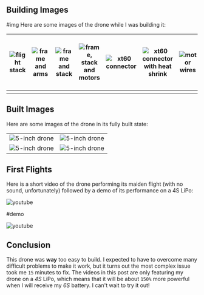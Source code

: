 ## Building Images

#img
Here are some images of the drone while I was building it:

| ![flight stack](Drone-Build/IMG_20201020_123835_1.min.jpg) | ![frame and arms](Drone-Build/IMG_20201020_124230_4.min.jpg) | ![frame and stack](Drone-Build/IMG_20201020_135410_2.min.jpg) | ![frame, stack and motors](Drone-Build/IMG_20201020_140346_2.min.jpg) | ![xt60 connector](Drone-Build/IMG_20201020_153649_6.min.jpg) | ![xt60 connector with heat shrink](Drone-Build/IMG_20201020_153935_7.min.jpg) | ![motor wires](Drone-Build/IMG_20201020_155702_2.min.jpg) | ![motor wires soldered on stack](Drone-Build/IMG_20201020_160416_4.min.jpg) | ![all motor wires solderd on stack](Drone-Build/IMG_20201020_162751_5.min.jpg) | ![capacitor soldered on stack](Drone-Build/IMG_20201020_164236_7.min.jpg) | ![receiver solderd to stack](Drone-Build/IMG_20201020_170452_5.min.jpg) | ![aluminum side plates on stack](Drone-Build/IMG_20201021_172430_6.min.jpg) | ![receiver antennas on top plate](Drone-Build/IMG_20201021_172438_9.min.jpg) | ![top plate screwed on stack](Drone-Build/IMG_20201021_175222_4.min.jpg) | ![motor wires held by zip ties](Drone-Build/IMG_20201021_175224_1.min.jpg) | ![battery pad](Drone-Build/IMG_20201021_180740_8.min.jpg) | ![arm protector](Drone-Build/IMG_20201021_193042_7.min.jpg) | ![arm protector installed on frame arm](Drone-Build/IMG_20201021_192300_9.min.jpg) |
| ---------------------------------------------------------- | ------------------------------------------------------------ | ------------------------------------------------------------- | --------------------------------------------------------------------- | ------------------------------------------------------------ | ----------------------------------------------------------------------------- | --------------------------------------------------------- | --------------------------------------------------------------------------- | ------------------------------------------------------------------------------ | ------------------------------------------------------------------------- | ----------------------------------------------------------------------- | --------------------------------------------------------------------------- | ---------------------------------------------------------------------------- | ------------------------------------------------------------------------ | -------------------------------------------------------------------------- | --------------------------------------------------------- | ----------------------------------------------------------- | ---------------------------------------------------------------------------------- |
|                                                            |                                                              |                                                               |                                                                       |                                                              |                                                                               |                                                           |                                                                             |                                                                                |                                                                           |                                                                         |                                                                             |                                                                              |                                                                          |                                                                            |                                                           |                                                             |                                                                                    |

## Built Images

Here are some images of the drone in its fully built state:

|                                                            |                                                            |
| ---------------------------------------------------------- | ---------------------------------------------------------- |
| ![5-inch drone](Drone-Build/IMG_20201022_100526_7.min.jpg) | ![5-inch drone](Drone-Build/IMG_20201022_100533_4.min.jpg) |
| ![5-inch drone](Drone-Build/IMG_20201022_100537_8.min.jpg) | ![5-inch drone](Drone-Build/IMG_20201022_100546_8.min.jpg) |

## First Flights

Here is a short video of the drone performing its maiden flight (with no sound, unfortunately) followed by a demo of its performance on a 4S LiPo:

![youtube](https://www.youtube.com/embed/EDZ0F5PxoHg)

#demo

![youtube](https://www.youtube.com/embed/yyGEHibcRVo)

## Conclusion

This drone was **way** too easy to build. I expected to have to overcome many difficult problems to make it work, but it turns out the most complex issue took me `15` minutes to fix. The videos in this post are only featuring my drone on a _4S_ LiPo, which means that it will be about `150%` more powerful when I will receive my _6S_ battery. I can't wait to try it out!
